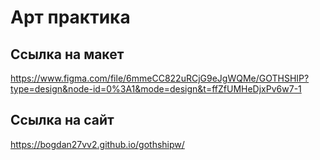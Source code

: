 # Арт практика

## Ссылка на макет
<a href="https://www.figma.com/file/6mmeCC822uRCjG9eJgWQMe/GOTHSHIP?type=design&node-id=0%3A1&mode=design&t=ffZfUMHeDjxPv6w7-1)" target="_blank">https://www.figma.com/file/6mmeCC822uRCjG9eJgWQMe/GOTHSHIP?type=design&node-id=0%3A1&mode=design&t=ffZfUMHeDjxPv6w7-1</a>

## Ссылка на сайт
<a href="[https://bogdan27vv2.github.io/gothshipw/]" target="_blank">https://bogdan27vv2.github.io/gothshipw/</a>

